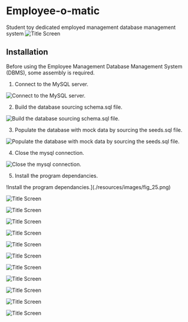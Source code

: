 # Employee-o-matic
Student toy dedicated employed management database management system
![Title Screen](./resources/images/fig_1.png)


## Installation

Before using the Employee Management Database Management System (DBMS), some assembly is required.  
1. Connect to the MySQL server.

![Connect to the MySQL server.](./resources/images/fig_21.png)

2. Build the database sourcing schema.sql file.

![Build the database sourcing schema.sql file.](./resources/images/fig_22.png)

3. Populate the database with mock data by sourcing the seeds.sql file.

![Populate the database with mock data by sourcing the seeds.sql file.](./resources/images/fig_23.png)

4. Close the mysql connection.

![Close the mysql connection.](./resources/images/fig_24.png)

5. Install the program dependancies.

!Install the program dependancies.](./resources/images/fig_25.png)

![Title Screen](./resources/images/fig_26.png)

![Title Screen](./resources/images/fig_3.png)

![Title Screen](./resources/images/fig_2.png)

![Title Screen](./resources/images/fig_3.png)

![Title Screen](./resources/images/fig_4.png)

![Title Screen](./resources/images/fig_5.png)

![Title Screen](./resources/images/fig_6.png)

![Title Screen](./resources/images/fig_7.png)

![Title Screen](./resources/images/fig_8.png)

![Title Screen](./resources/images/fig_9.png)

![Title Screen](./resources/images/fig_10.png)
